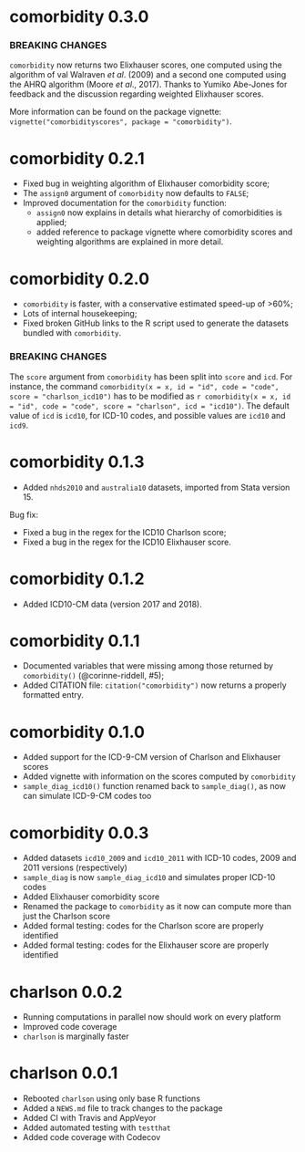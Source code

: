 # comorbidity 0.3.0

### BREAKING CHANGES

`comorbidity` now returns two Elixhauser scores, one computed using the algorithm of val Walraven _et al_. (2009) and a second one computed using the AHRQ algorithm (Moore _et al_., 2017). Thanks to Yumiko Abe-Jones for feedback and the discussion regarding weighted Elixhauser scores.

More information can be found on the package vignette: `vignette("comorbidityscores", package = "comorbidity")`.

# comorbidity 0.2.1

* Fixed bug in weighting algorithm of Elixhauser comorbidity score;
* The `assign0` argument of `comorbidity` now defaults to `FALSE`;
* Improved documentation for the `comorbidity` function:
    - `assign0` now explains in details what hierarchy of comorbidities is applied;
    - added reference to package vignette where comorbidity scores and weighting algorithms are explained in more detail.

# comorbidity 0.2.0

* `comorbidity` is faster, with a conservative estimated speed-up of >60%;
* Lots of internal housekeeping;
* Fixed broken GitHub links to the R script used to generate the datasets bundled with `comorbidity`.

### BREAKING CHANGES

The `score` argument from `comorbidity` has been split into `score` and `icd`. For instance, the command `comorbidity(x = x, id = "id", code = "code", score = "charlson_icd10")` has to be modified as `r comorbidity(x = x, id = "id", code = "code", score = "charlson", icd = "icd10")`. The default value of `icd` is `icd10`, for ICD-10 codes, and possible values are `icd10` and `icd9`.

# comorbidity 0.1.3

* Added `nhds2010` and `australia10` datasets, imported from Stata version 15.

Bug fix:
* Fixed a bug in the regex for the ICD10 Charlson score;
* Fixed a bug in the regex for the ICD10 Elixhauser score.

# comorbidity 0.1.2

* Added ICD10-CM data (version 2017 and 2018).

# comorbidity 0.1.1

* Documented variables that were missing among those returned by `comorbidity()` (@corinne-riddell, #5);
* Added CITATION file: `citation("comorbidity")` now returns a properly formatted entry.

# comorbidity 0.1.0

* Added support for the ICD-9-CM version of Charlson and Elixhauser scores
* Added vignette with information on the scores computed by `comorbidity`
* `sample_diag_icd10()` function renamed back to `sample_diag()`, as now can simulate ICD-9-CM codes too

# comorbidity 0.0.3

* Added datasets `icd10_2009` and `icd10_2011` with ICD-10 codes, 2009 and 2011 versions (respectively)
* `sample_diag` is now `sample_diag_icd10` and simulates proper ICD-10 codes
* Added Elixhauser comorbidity score
* Renamed the package to `comorbidity` as it now can compute more than just the Charlson score
* Added formal testing: codes for the Charlson score are properly identified
* Added formal testing: codes for the Elixhauser score are properly identified

# charlson 0.0.2

* Running computations in parallel now should work on every platform
* Improved code coverage
* `charlson` is marginally faster

# charlson 0.0.1

* Rebooted `charlson` using only base R functions
* Added a `NEWS.md` file to track changes to the package
* Added CI with Travis and AppVeyor
* Added automated testing with `testthat`
* Added code coverage with Codecov
